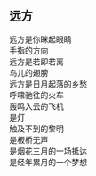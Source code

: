 ## 远方

远方是你眯起眼睛  
手指的方向  
远方是若即若离  
鸟儿的翅膀  
远方是日月起落的乡愁  
呼啸驰往的火车  
轰鸣入云的飞机  
是灯  
触及不到的黎明  
是板桥无声  
是烟花三月的一场抵达  
是经年累月的一个梦想